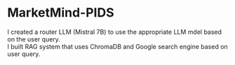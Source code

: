 # MarketMind-PIDS
I created a router LLM (Mistral 7B) to use the appropriate LLM mdel based on the user query. <br>
I built RAG system that uses ChromaDB and Google search engine based on user query.
